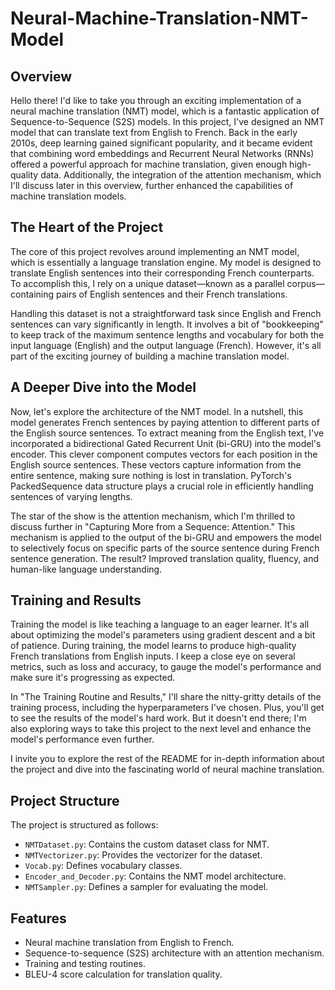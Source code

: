 ﻿# Neural-Machine-Translation-NMT-Model
## Overview

Hello there! I'd like to take you through an exciting implementation of a neural machine translation (NMT) model, which is a fantastic application of Sequence-to-Sequence (S2S) models. In this project, I've designed an NMT model that can translate text from English to French. Back in the early 2010s, deep learning gained significant popularity, and it became evident that combining word embeddings and Recurrent Neural Networks (RNNs) offered a powerful approach for machine translation, given enough high-quality data. Additionally, the integration of the attention mechanism, which I'll discuss later in this overview, further enhanced the capabilities of machine translation models.

## The Heart of the Project

The core of this project revolves around implementing an NMT model, which is essentially a language translation engine. My model is designed to translate English sentences into their corresponding French counterparts. To accomplish this, I rely on a unique dataset—known as a parallel corpus—containing pairs of English sentences and their French translations.

Handling this dataset is not a straightforward task since English and French sentences can vary significantly in length. It involves a bit of "bookkeeping" to keep track of the maximum sentence lengths and vocabulary for both the input language (English) and the output language (French). However, it's all part of the exciting journey of building a machine translation model.

## A Deeper Dive into the Model

Now, let's explore the architecture of the NMT model. In a nutshell, this model generates French sentences by paying attention to different parts of the English source sentences. To extract meaning from the English text, I've incorporated a bidirectional Gated Recurrent Unit (bi-GRU) into the model's encoder. This clever component computes vectors for each position in the English source sentences. These vectors capture information from the entire sentence, making sure nothing is lost in translation. PyTorch's PackedSequence data structure plays a crucial role in efficiently handling sentences of varying lengths.

The star of the show is the attention mechanism, which I'm thrilled to discuss further in "Capturing More from a Sequence: Attention." This mechanism is applied to the output of the bi-GRU and empowers the model to selectively focus on specific parts of the source sentence during French sentence generation. The result? Improved translation quality, fluency, and human-like language understanding.

## Training and Results

Training the model is like teaching a language to an eager learner. It's all about optimizing the model's parameters using gradient descent and a bit of patience. During training, the model learns to produce high-quality French translations from English inputs. I keep a close eye on several metrics, such as loss and accuracy, to gauge the model's performance and make sure it's progressing as expected.

In "The Training Routine and Results," I'll share the nitty-gritty details of the training process, including the hyperparameters I've chosen. Plus, you'll get to see the results of the model's hard work. But it doesn't end there; I'm also exploring ways to take this project to the next level and enhance the model's performance even further.

I invite you to explore the rest of the README for in-depth information about the project and dive into the fascinating world of neural machine translation.
## Project Structure

The project is structured as follows:

- `NMTDataset.py`: Contains the custom dataset class for NMT.
- `NMTVectorizer.py`: Provides the vectorizer for the dataset.
- `Vocab.py`: Defines vocabulary classes.
- `Encoder_and_Decoder.py`: Contains the NMT model architecture.
- `NMTSampler.py`: Defines a sampler for evaluating the model.

## Features

- Neural machine translation from English to French.
- Sequence-to-sequence (S2S) architecture with an attention mechanism.
- Training and testing routines.
- BLEU-4 score calculation for translation quality.
